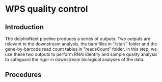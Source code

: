 # WPS quality control

## Introduction 
The dolphinNext pipeline produces a series of outputs. Two outputs are relevant to the downstream analysis, the bam files in "/star/" folder and the gene-by-barcode read count tables in "readsCount" folder. In this step, we use these two outputs to perform RNAi identity and sample quality analysis to safeguard the rigor in downstream biological analyses of the data. 

## Procedures
